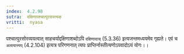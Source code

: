 ```yaml
---
index:  4.2.98
sutra:  दक्षिणापश्चात्पुरसस्त्यक्
vritti:  nyasa
---
```


पश्चात्पुरसोरव्ययत्वात् साहचर्याद्दक्षिणाशब्दोऽपि `दक्षिणादाच्` (5.3.36) इत्यजन्तमध्ययमेव गृह्यते। एवं च `अव्ययात्त्यप्` (4.2.104) इत्यत्र परिगणनात् त्यपः प्राप्तिर्नास्तीत्यणोऽपवादोऽयं योगः।।

